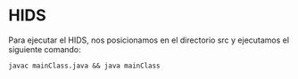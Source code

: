 # HIDS

Para ejecutar el HIDS, nos posicionamos en el directorio src y ejecutamos el siguiente comando:

`javac mainClass.java && java mainClass`

